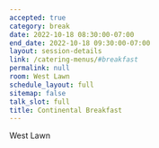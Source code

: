 ```yaml
---
accepted: true
category: break
date: 2022-10-18 08:30:00-07:00
end_date: 2022-10-18 09:30:00-07:00
layout: session-details
link: /catering-menus/#breakfast
permalink: null
room: West Lawn
schedule_layout: full
sitemap: false
talk_slot: full
title: Continental Breakfast
---
```


West Lawn
